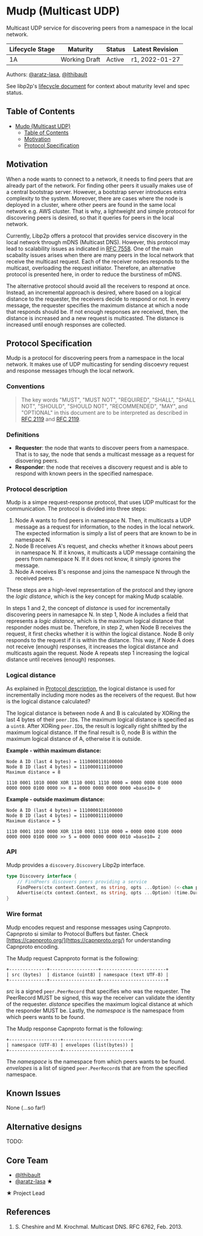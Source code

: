 # Mudp (Multicast UDP)

Multicast UDP service for discovering peers from a namespace in the local network.

| Lifecycle Stage | Maturity       | Status | Latest Revision |
|-----------------|----------------|--------|-----------------|
| 1A              | Working Draft  | Active | r1, 2022-01-27  |

Authors: [@aratz-lasa], [@lthibault]

[@aratz-lasa]: https://github.com/aratz-lasa
[@lthibault]: https://github.com/lthibault

See libp2p's [lifecycle document][lifecycle-spec] for context about maturity level
and spec status.

[lifecycle-spec]: https://github.com/libp2p/specs/blob/master/00-framework-01-spec-lifecycle.md

## Table of Contents

- [Mudp (Multicast UDP)](#mudp-multicast-udp)
  - [Table of Contents](#table-of-contents)
  - [Motivation](#motivation)
  - [Protocol Specification](#protocol-specification)

## Motivation
When a node wants to connect to a network, it needs to find peers that are already part of the network. For finding other peers it usually makes use of a central bootstrap server. However, a bootstrap server introduces extra complexity to the system. Moreover, there are cases where the node is deployed in a cluster, where other peers are found in the same local network e.g. AWS cluster. That is why, a lightweight and simple protocol for discovering peers is desired, so that it queries for peers in the local network.

Currently, Libp2p offers a protocol that provides service discovery in the local network through mDNS (Multicast DNS). However, this protocol may lead to scalability issues as indicated in [RFC 7558](https://datatracker.ietf.org/doc/html/rfc7558). One of the main scabality issues arises when there are many peers in the local network that receive the multicast request. Each of the receiver nodes responds to the multicast, overloading the request initiator. Therefore, an alternative protocol is presented here, in order to reduce the burstiness of mDNS.

The alternative protocol should avoid all the receivers to respond at once. Instead, an incremental approach is desired, where based on a logical distance to the requester, the receivers decide to respond or not. In every message, the requester specifies the maximum distance at which a node that responds should be. If not enough responses are received, then, the distance is increased and a new request is multicasted. The distance is increased until enough responses are collected.

## Protocol Specification
Mudp is a protocol for discovering peers from a namespace in the local network. It makes use of UDP multicasting for sending discoevry request and response messages trhough the local network.

### Conventions

>The key words "MUST", "MUST NOT", "REQUIRED", "SHALL", "SHALL NOT", "SHOULD", "SHOULD NOT", "RECOMMENDED",  "MAY", and "OPTIONAL" in this document are to be interpreted as described in [RFC 2119](https://datatracker.ietf.org/doc/html/rfc2119) and [RFC 2119](https://datatracker.ietf.org/doc/html/rfc8174).

### Definitions
- **Requester**: the node that wants to discover peers from a namespace. That is to say, the node that sends a multicast message as a request for disovering peers.
- **Responder**: the node that receives a discovery request and is able to respond with known peers in the specified namespace.

### Protocol description
Mudp is a simpe request-response protocol, that uses UDP multicast for the communication. The protocol is divided into three steps:

1. Node A wants to find peers in namespace N. Then, it multicasts a UDP message as a request for information, to the nodes in the local network. The expected information is simply a list of peers that are known to be in namespace N.
2. Node B receives A's request, and checks whether it knows about peers in namespace N. If it knows, it multicasts a UDP message containing the peers from namespace N. If it does not know, it simply ignores the message.
3. Node A receives B's response and joins the namespace N through the received peers.

These steps are a high-level representation of the protocol and they ignore the _logic distance_, which is the key concept for making Mudp scalable.

In steps 1 and 2, the concept of _distance_ is used for incrementally discovering peers in namesapce N. In step 1, Node A includes a field that represents a _logic distance_, which is the maximum logical distance that responder nodes must be. Therefore, in step 2, when Node B receives the request, it first checks whether it is within the logical distance. Node B only responds to the request if it is within the distance. This way, if Node A does not receive (enough) responses, it increases the logical distance and multicasts again the request. Node A repeats step 1 increasing the logical distance until receives (enough) responses.

### Logical distance
As explained in [Protocol description](#protocol-description), the logical distance is used for incrementally including more nodes as the receivers of the request. But how is the logical distance calculated?

The logical distance is between node A and B is calculated by XORing the last 4 bytes of their `peer.ID`s. The maximum logical distance is specified as a `uint8`. After XORing `peer.ID`s, the result is logically right shiftted by the maximum logical distance. If the final result is 0, node B is within the maximum logical distance of A, otherwise it is outside.

**Example - within maximum distance:**
```
Node A ID (last 4 bytes) = 1110000110100000
Node B ID (last 4 bytes) = 1110000111100000
Maximum distance = 8

1110 0001 1010 0000 XOR 1110 0001 1110 0000 = 0000 0000 0100 0000
0000 0000 0100 0000 >> 8 = 0000 0000 0000 0000 =base10= 0
```

**Example - outside maximum distance:**
```
Node A ID (last 4 bytes) = 1110000110100000
Node B ID (last 4 bytes) = 1110000111100000
Maximum distance = 5

1110 0001 1010 0000 XOR 1110 0001 1110 0000 = 0000 0000 0100 0000
0000 0000 0100 0000 >> 5 = 0000 0000 0000 0010 =base10= 2 
```

### API
Mudp provides a `discovery.Discovery` Libp2p interface.

```go
type Discovery interface {
	// FindPeers discovers peers providing a service
	FindPeers(ctx context.Context, ns string, opts ...Option) (<-chan peer.AddrInfo, error)
    Advertise(ctx context.Context, ns string, opts ...Option) (time.Duration, error)
}
```

### Wire format
Mudp encodes request and response messages using Capnproto. Capnproto si similar to Protocol Buffers but faster. Check [https://capnproto.org/](https://capnproto.org/) for understanding Capnproto encoding.

The Mudp request Capnproto format is the following:

```
+--------------+------------------+------------------------+
| src (bytes)  | distance (uint8) | namespace (text UTF-8) |
+--------------+------------------+------------------------+
```

_src_ is a signed `peer.PeerRecord` that specifies who was the requester. The PeerRecord MUST be signed, this way the receiver can validate the identity of the requester. _distance_ specifies the maximum logical distance at which the responder MUST be. Lastly, the _namespace_ is the namespace from which peers wants to be found.

The Mudp response Capnproto format is the following:

```
+-------------------+-------------------------+
| namespace (UTF-8) | envelopes (list(bytes)) |
+-------------------+-------------------------+
```

The _namespace_ is the namespace from which peers wants to be found. _envelopes_ is a list of signed `peer.PeerRecord`s that are from the specified namespace.

## Known Issues

None (...so far!)

## Alternative designs
TODO:

## Core Team

- [@lthibault](https://github.com/lthibault)
- [@aratz-lasa](https://github.com/aratz-lasa) ★

★ Project Lead

## References
1. S. Cheshire and M. Krochmal. Multicast DNS. RFC 6762, Feb. 2013.
